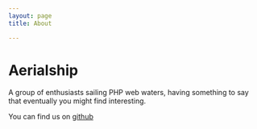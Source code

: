 ```yaml
---
layout: page
title: About

---
```

# Aerialship

A group of enthusiasts sailing PHP web waters, having something to say that eventually you might find interesting.

You can find us on [github](https://github.com/orgs/aerialship/people)